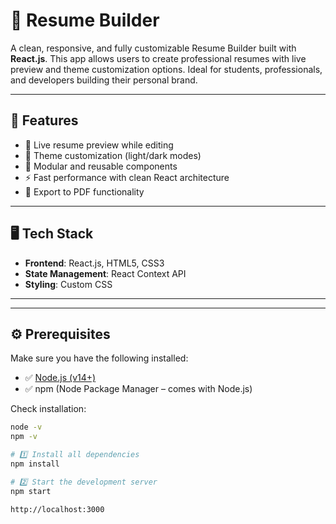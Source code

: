 # 📝 Resume Builder

A clean, responsive, and fully customizable Resume Builder built with **React.js**. This app allows users to create professional resumes with live preview and theme customization options. Ideal for students, professionals, and developers building their personal brand.

---

## 🚀 Features

- 📄 Live resume preview while editing  
- 🎨 Theme customization (light/dark modes)  
- 🧩 Modular and reusable components  
- ⚡ Fast performance with clean React architecture  
- 💾 Export to PDF functionality 

---

## 🖥️ Tech Stack

- **Frontend**: React.js, HTML5, CSS3  
- **State Management**: React Context API  
- **Styling**: Custom CSS  

---


---

## ⚙️ Prerequisites

Make sure you have the following installed:

- ✅ [Node.js (v14+)](https://nodejs.org/)
- ✅ npm (Node Package Manager – comes with Node.js)

Check installation:

```bash
node -v
npm -v

# 1️⃣ Install all dependencies
npm install

# 2️⃣ Start the development server
npm start

http://localhost:3000

